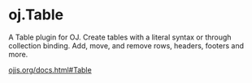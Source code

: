 oj.Table
============

A Table plugin for OJ. Create tables with a literal syntax or through collection binding. Add, move, and remove rows, headers, footers and more.

[ojjs.org/docs.html#Table](http://ojjs.org/docs.html#Table)
